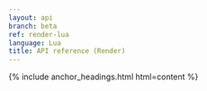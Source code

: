 ```yaml
---
layout: api
branch: beta
ref: render-lua
language: Lua
title: API reference (Render)
---
```

{% include anchor_headings.html html=content %}